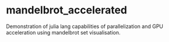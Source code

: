# mandelbrot_accelerated
Demonstration of julia lang capabilities of parallelization and GPU acceleration using mandelbrot set visualisation.
